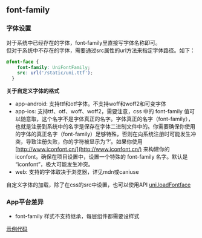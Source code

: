 ## font-family


<!-- CSSJSON.font-family.description -->

<!-- CSSJSON.font-family.syntax -->

<!-- CSSJSON.font-family.values -->

<!-- CSSJSON.font-family.defaultValue -->

<!-- CSSJSON.font-family.unixTags -->

<!-- CSSJSON.font-family.compatibility -->

<!-- CSSJSON.font-family.example -->

### 字体设置

对于系统中已经存在的字体，font-family里直接写字体名称即可。\
但对于系统中不存在的字体，需要通过src属性的url方法来指定字体路径。如下：
```css
@font-face {
    font-family: UniFontFamily;
    src: url('/static/uni.ttf');
  }
```

**关于自定义字体的格式**
- app-android: 支持ttf和otf字体。不支持woff和woff2和可变字体
- app-ios: 支持ttf、otf、woff、woff2，需要注意，css 中的 font-family 值可以随意取，这个名字不是字体真正的名字。字体真正的名字（font-family），也就是注册到系统中的名字是保存在字体二进制文件中的。你需要确保你使用的字体的真正名字（font-family）足够特殊，否则在向系统注册时可能发生冲突，导致注册失败，你的字符被显示为‘?’。如果你使用 [http://www.iconfont.cn/](http://www.iconfont.cn/) 来构建你的 iconfont。确保在项目设置中，设置一个特殊的 font-family 名字。默认是 “iconfont”，极大可能发生冲突。
- web: 支持的字体取决于浏览器，详见mdn或caniuse

自定义字体的加载，除了在css的src中设置，也可以使用API [uni.loadFontface](../api/load-font-face.md)


### App平台差异
- font-family 样式不支持继承，每层组件都需要设样式

<!-- CSSJSON.font-family.reference -->

[示例代码](https://gitcode.net/dcloud/hello-uni-app-x/-/blob/master/pages/CSS/text/font-family.uvue)
